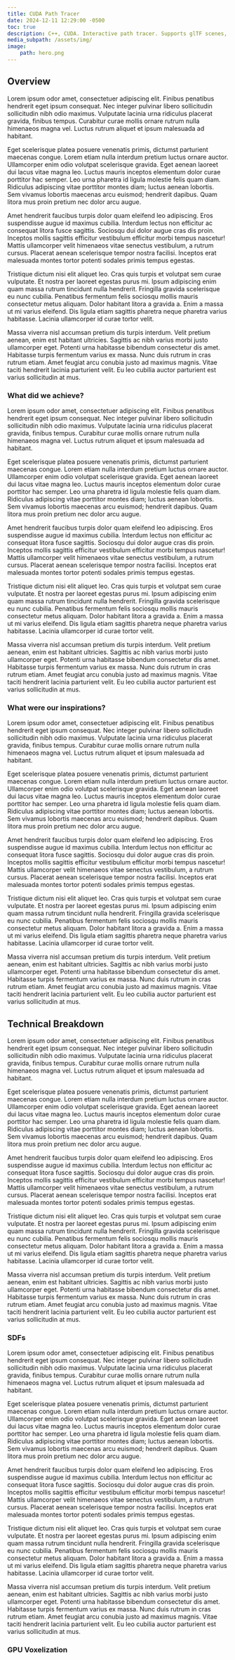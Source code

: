 ```yaml
---
title: CUDA Path Tracer
date: 2024-12-11 12:29:00 -0500
toc: true
description: C++, CUDA. Interactive path tracer. Supports glTF scenes, PBR textures and integrates Open Image Denoiser. 
media_subpath: /assets/img/
image:
    path: hero.png
---
```


## Overview

Lorem ipsum odor amet, consectetuer adipiscing elit. Finibus penatibus hendrerit eget ipsum consequat. Nec integer pulvinar libero sollicitudin sollicitudin nibh odio maximus. Vulputate lacinia urna ridiculus placerat gravida, finibus tempus. Curabitur curae mollis ornare rutrum nulla himenaeos magna vel. Luctus rutrum aliquet et ipsum malesuada ad habitant.

Eget scelerisque platea posuere venenatis primis, dictumst parturient maecenas congue. Lorem etiam nulla interdum pretium luctus ornare auctor. Ullamcorper enim odio volutpat scelerisque gravida. Eget aenean laoreet dui lacus vitae magna leo. Luctus mauris inceptos elementum dolor curae porttitor hac semper. Leo urna pharetra id ligula molestie felis quam diam. Ridiculus adipiscing vitae porttitor montes diam; luctus aenean lobortis. Sem vivamus lobortis maecenas arcu euismod; hendrerit dapibus. Quam litora mus proin pretium nec dolor arcu augue.

Amet hendrerit faucibus turpis dolor quam eleifend leo adipiscing. Eros suspendisse augue id maximus cubilia. Interdum lectus non efficitur ac consequat litora fusce sagittis. Sociosqu dui dolor augue cras dis proin. Inceptos mollis sagittis efficitur vestibulum efficitur morbi tempus nascetur! Mattis ullamcorper velit himenaeos vitae senectus vestibulum, a rutrum cursus. Placerat aenean scelerisque tempor nostra facilisi. Inceptos erat malesuada montes tortor potenti sodales primis tempus egestas.

Tristique dictum nisi elit aliquet leo. Cras quis turpis et volutpat sem curae vulputate. Et nostra per laoreet egestas purus mi. Ipsum adipiscing enim quam massa rutrum tincidunt nulla hendrerit. Fringilla gravida scelerisque eu nunc cubilia. Penatibus fermentum felis sociosqu mollis mauris consectetur metus aliquam. Dolor habitant litora a gravida a. Enim a massa ut mi varius eleifend. Dis ligula etiam sagittis pharetra neque pharetra varius habitasse. Lacinia ullamcorper id curae tortor velit.

Massa viverra nisl accumsan pretium dis turpis interdum. Velit pretium aenean, enim est habitant ultricies. Sagittis ac nibh varius morbi justo ullamcorper eget. Potenti urna habitasse bibendum consectetur dis amet. Habitasse turpis fermentum varius ex massa. Nunc duis rutrum in cras rutrum etiam. Amet feugiat arcu conubia justo ad maximus magnis. Vitae taciti hendrerit lacinia parturient velit. Eu leo cubilia auctor parturient est varius sollicitudin at mus.

### What did we achieve? 

Lorem ipsum odor amet, consectetuer adipiscing elit. Finibus penatibus hendrerit eget ipsum consequat. Nec integer pulvinar libero sollicitudin sollicitudin nibh odio maximus. Vulputate lacinia urna ridiculus placerat gravida, finibus tempus. Curabitur curae mollis ornare rutrum nulla himenaeos magna vel. Luctus rutrum aliquet et ipsum malesuada ad habitant.

Eget scelerisque platea posuere venenatis primis, dictumst parturient maecenas congue. Lorem etiam nulla interdum pretium luctus ornare auctor. Ullamcorper enim odio volutpat scelerisque gravida. Eget aenean laoreet dui lacus vitae magna leo. Luctus mauris inceptos elementum dolor curae porttitor hac semper. Leo urna pharetra id ligula molestie felis quam diam. Ridiculus adipiscing vitae porttitor montes diam; luctus aenean lobortis. Sem vivamus lobortis maecenas arcu euismod; hendrerit dapibus. Quam litora mus proin pretium nec dolor arcu augue.

Amet hendrerit faucibus turpis dolor quam eleifend leo adipiscing. Eros suspendisse augue id maximus cubilia. Interdum lectus non efficitur ac consequat litora fusce sagittis. Sociosqu dui dolor augue cras dis proin. Inceptos mollis sagittis efficitur vestibulum efficitur morbi tempus nascetur! Mattis ullamcorper velit himenaeos vitae senectus vestibulum, a rutrum cursus. Placerat aenean scelerisque tempor nostra facilisi. Inceptos erat malesuada montes tortor potenti sodales primis tempus egestas.

Tristique dictum nisi elit aliquet leo. Cras quis turpis et volutpat sem curae vulputate. Et nostra per laoreet egestas purus mi. Ipsum adipiscing enim quam massa rutrum tincidunt nulla hendrerit. Fringilla gravida scelerisque eu nunc cubilia. Penatibus fermentum felis sociosqu mollis mauris consectetur metus aliquam. Dolor habitant litora a gravida a. Enim a massa ut mi varius eleifend. Dis ligula etiam sagittis pharetra neque pharetra varius habitasse. Lacinia ullamcorper id curae tortor velit.

Massa viverra nisl accumsan pretium dis turpis interdum. Velit pretium aenean, enim est habitant ultricies. Sagittis ac nibh varius morbi justo ullamcorper eget. Potenti urna habitasse bibendum consectetur dis amet. Habitasse turpis fermentum varius ex massa. Nunc duis rutrum in cras rutrum etiam. Amet feugiat arcu conubia justo ad maximus magnis. Vitae taciti hendrerit lacinia parturient velit. Eu leo cubilia auctor parturient est varius sollicitudin at mus.

### What were our inspirations? 

Lorem ipsum odor amet, consectetuer adipiscing elit. Finibus penatibus hendrerit eget ipsum consequat. Nec integer pulvinar libero sollicitudin sollicitudin nibh odio maximus. Vulputate lacinia urna ridiculus placerat gravida, finibus tempus. Curabitur curae mollis ornare rutrum nulla himenaeos magna vel. Luctus rutrum aliquet et ipsum malesuada ad habitant.

Eget scelerisque platea posuere venenatis primis, dictumst parturient maecenas congue. Lorem etiam nulla interdum pretium luctus ornare auctor. Ullamcorper enim odio volutpat scelerisque gravida. Eget aenean laoreet dui lacus vitae magna leo. Luctus mauris inceptos elementum dolor curae porttitor hac semper. Leo urna pharetra id ligula molestie felis quam diam. Ridiculus adipiscing vitae porttitor montes diam; luctus aenean lobortis. Sem vivamus lobortis maecenas arcu euismod; hendrerit dapibus. Quam litora mus proin pretium nec dolor arcu augue.

Amet hendrerit faucibus turpis dolor quam eleifend leo adipiscing. Eros suspendisse augue id maximus cubilia. Interdum lectus non efficitur ac consequat litora fusce sagittis. Sociosqu dui dolor augue cras dis proin. Inceptos mollis sagittis efficitur vestibulum efficitur morbi tempus nascetur! Mattis ullamcorper velit himenaeos vitae senectus vestibulum, a rutrum cursus. Placerat aenean scelerisque tempor nostra facilisi. Inceptos erat malesuada montes tortor potenti sodales primis tempus egestas.

Tristique dictum nisi elit aliquet leo. Cras quis turpis et volutpat sem curae vulputate. Et nostra per laoreet egestas purus mi. Ipsum adipiscing enim quam massa rutrum tincidunt nulla hendrerit. Fringilla gravida scelerisque eu nunc cubilia. Penatibus fermentum felis sociosqu mollis mauris consectetur metus aliquam. Dolor habitant litora a gravida a. Enim a massa ut mi varius eleifend. Dis ligula etiam sagittis pharetra neque pharetra varius habitasse. Lacinia ullamcorper id curae tortor velit.

Massa viverra nisl accumsan pretium dis turpis interdum. Velit pretium aenean, enim est habitant ultricies. Sagittis ac nibh varius morbi justo ullamcorper eget. Potenti urna habitasse bibendum consectetur dis amet. Habitasse turpis fermentum varius ex massa. Nunc duis rutrum in cras rutrum etiam. Amet feugiat arcu conubia justo ad maximus magnis. Vitae taciti hendrerit lacinia parturient velit. Eu leo cubilia auctor parturient est varius sollicitudin at mus.

## Technical Breakdown

Lorem ipsum odor amet, consectetuer adipiscing elit. Finibus penatibus hendrerit eget ipsum consequat. Nec integer pulvinar libero sollicitudin sollicitudin nibh odio maximus. Vulputate lacinia urna ridiculus placerat gravida, finibus tempus. Curabitur curae mollis ornare rutrum nulla himenaeos magna vel. Luctus rutrum aliquet et ipsum malesuada ad habitant.

Eget scelerisque platea posuere venenatis primis, dictumst parturient maecenas congue. Lorem etiam nulla interdum pretium luctus ornare auctor. Ullamcorper enim odio volutpat scelerisque gravida. Eget aenean laoreet dui lacus vitae magna leo. Luctus mauris inceptos elementum dolor curae porttitor hac semper. Leo urna pharetra id ligula molestie felis quam diam. Ridiculus adipiscing vitae porttitor montes diam; luctus aenean lobortis. Sem vivamus lobortis maecenas arcu euismod; hendrerit dapibus. Quam litora mus proin pretium nec dolor arcu augue.

Amet hendrerit faucibus turpis dolor quam eleifend leo adipiscing. Eros suspendisse augue id maximus cubilia. Interdum lectus non efficitur ac consequat litora fusce sagittis. Sociosqu dui dolor augue cras dis proin. Inceptos mollis sagittis efficitur vestibulum efficitur morbi tempus nascetur! Mattis ullamcorper velit himenaeos vitae senectus vestibulum, a rutrum cursus. Placerat aenean scelerisque tempor nostra facilisi. Inceptos erat malesuada montes tortor potenti sodales primis tempus egestas.

Tristique dictum nisi elit aliquet leo. Cras quis turpis et volutpat sem curae vulputate. Et nostra per laoreet egestas purus mi. Ipsum adipiscing enim quam massa rutrum tincidunt nulla hendrerit. Fringilla gravida scelerisque eu nunc cubilia. Penatibus fermentum felis sociosqu mollis mauris consectetur metus aliquam. Dolor habitant litora a gravida a. Enim a massa ut mi varius eleifend. Dis ligula etiam sagittis pharetra neque pharetra varius habitasse. Lacinia ullamcorper id curae tortor velit.

Massa viverra nisl accumsan pretium dis turpis interdum. Velit pretium aenean, enim est habitant ultricies. Sagittis ac nibh varius morbi justo ullamcorper eget. Potenti urna habitasse bibendum consectetur dis amet. Habitasse turpis fermentum varius ex massa. Nunc duis rutrum in cras rutrum etiam. Amet feugiat arcu conubia justo ad maximus magnis. Vitae taciti hendrerit lacinia parturient velit. Eu leo cubilia auctor parturient est varius sollicitudin at mus.

### SDFs
Lorem ipsum odor amet, consectetuer adipiscing elit. Finibus penatibus hendrerit eget ipsum consequat. Nec integer pulvinar libero sollicitudin sollicitudin nibh odio maximus. Vulputate lacinia urna ridiculus placerat gravida, finibus tempus. Curabitur curae mollis ornare rutrum nulla himenaeos magna vel. Luctus rutrum aliquet et ipsum malesuada ad habitant.

Eget scelerisque platea posuere venenatis primis, dictumst parturient maecenas congue. Lorem etiam nulla interdum pretium luctus ornare auctor. Ullamcorper enim odio volutpat scelerisque gravida. Eget aenean laoreet dui lacus vitae magna leo. Luctus mauris inceptos elementum dolor curae porttitor hac semper. Leo urna pharetra id ligula molestie felis quam diam. Ridiculus adipiscing vitae porttitor montes diam; luctus aenean lobortis. Sem vivamus lobortis maecenas arcu euismod; hendrerit dapibus. Quam litora mus proin pretium nec dolor arcu augue.

Amet hendrerit faucibus turpis dolor quam eleifend leo adipiscing. Eros suspendisse augue id maximus cubilia. Interdum lectus non efficitur ac consequat litora fusce sagittis. Sociosqu dui dolor augue cras dis proin. Inceptos mollis sagittis efficitur vestibulum efficitur morbi tempus nascetur! Mattis ullamcorper velit himenaeos vitae senectus vestibulum, a rutrum cursus. Placerat aenean scelerisque tempor nostra facilisi. Inceptos erat malesuada montes tortor potenti sodales primis tempus egestas.

Tristique dictum nisi elit aliquet leo. Cras quis turpis et volutpat sem curae vulputate. Et nostra per laoreet egestas purus mi. Ipsum adipiscing enim quam massa rutrum tincidunt nulla hendrerit. Fringilla gravida scelerisque eu nunc cubilia. Penatibus fermentum felis sociosqu mollis mauris consectetur metus aliquam. Dolor habitant litora a gravida a. Enim a massa ut mi varius eleifend. Dis ligula etiam sagittis pharetra neque pharetra varius habitasse. Lacinia ullamcorper id curae tortor velit.

Massa viverra nisl accumsan pretium dis turpis interdum. Velit pretium aenean, enim est habitant ultricies. Sagittis ac nibh varius morbi justo ullamcorper eget. Potenti urna habitasse bibendum consectetur dis amet. Habitasse turpis fermentum varius ex massa. Nunc duis rutrum in cras rutrum etiam. Amet feugiat arcu conubia justo ad maximus magnis. Vitae taciti hendrerit lacinia parturient velit. Eu leo cubilia auctor parturient est varius sollicitudin at mus.


### GPU Voxelization